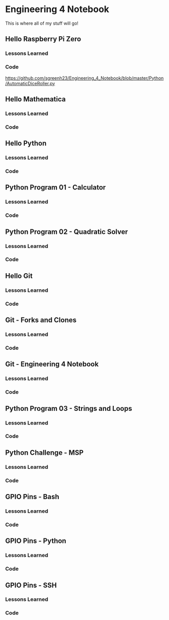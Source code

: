 # Engineering 4 Notebook
This is where all of my stuff will go!

## Hello Raspberry Pi Zero
### Lessons Learned
### Code
https://github.com/sgreenh23/Engineering_4_Notebook/blob/master/Python/AutomaticDiceRoller.py
## Hello Mathematica
### Lessons Learned
### Code
## Hello Python
### Lessons Learned
### Code
## Python Program 01 - Calculator
### Lessons Learned
### Code
## Python Program 02 - Quadratic Solver
### Lessons Learned
### Code
## Hello Git
### Lessons Learned
### Code
## Git - Forks and Clones
### Lessons Learned
### Code
## Git - Engineering 4 Notebook
### Lessons Learned
### Code
## Python Program 03 - Strings and Loops
### Lessons Learned
### Code
## Python Challenge - MSP
### Lessons Learned
### Code
## GPIO Pins - Bash
### Lessons Learned
### Code
## GPIO Pins - Python
### Lessons Learned
### Code
## GPIO Pins - SSH
### Lessons Learned
### Code
